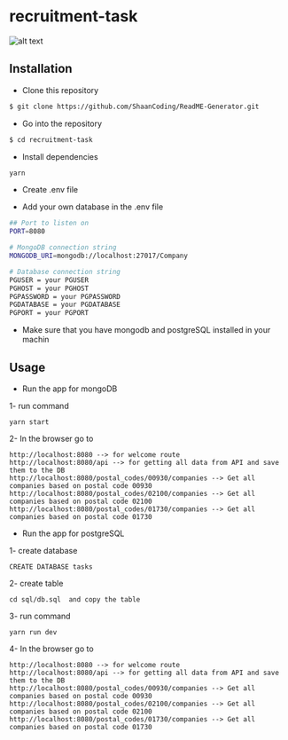 # recruitment-task

![alt text](./assets/image/%E2%8C%A8_recruitment-task.png)

## Installation

- Clone this repository

```bash
$ git clone https://github.com/ShaanCoding/ReadME-Generator.git
```

- Go into the repository

```bash
$ cd recruitment-task
```

- Install dependencies

```bash
yarn
```

- Create .env file

- Add your own database in the .env file

```bash
## Port to listen on
PORT=8080

# MongoDB connection string
MONGODB_URI=mongodb://localhost:27017/Company

# Database connection string
PGUSER = your PGUSER
PGHOST = your PGHOST
PGPASSWORD = your PGPASSWORD
PGDATABASE = your PGDATABASE
PGPORT = your PGPORT
```

- Make sure that you have mongodb and postgreSQL installed in your machin

## Usage

- Run the app for mongoDB

1- run command

```
yarn start
```

2- In the browser go to

```
http://localhost:8080 --> for welcome route
http://localhost:8080/api --> for getting all data from API and save them to the DB
http://localhost:8080/postal_codes/00930/companies --> Get all companies based on postal code 00930
http://localhost:8080/postal_codes/02100/companies --> Get all companies based on postal code 02100
http://localhost:8080/postal_codes/01730/companies --> Get all companies based on postal code 01730
```

- Run the app for postgreSQL

1- create database

```
CREATE DATABASE tasks
```

2- create table

```
cd sql/db.sql  and copy the table
```

3- run command

```
yarn run dev
```

4- In the browser go to

```
http://localhost:8080 --> for welcome route
http://localhost:8080/api --> for getting all data from API and save them to the DB
http://localhost:8080/postal_codes/00930/companies --> Get all companies based on postal code 00930
http://localhost:8080/postal_codes/02100/companies --> Get all companies based on postal code 02100
http://localhost:8080/postal_codes/01730/companies --> Get all companies based on postal code 01730
```
